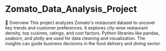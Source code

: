 # Zomato_Data_Analysis_Project
📌 Overview
This project analyzes Zomato's restaurant dataset to uncover key trends and customer preferences.
It explores city-wise restaurant density, top cuisines, ratings, and cost factors.
Python libraries like pandas, seaborn, and plotly are used for data cleaning and visualization.
The insights can guide business decisions in the food delivery and dining sector.


